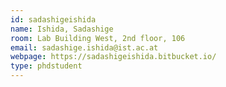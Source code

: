 ```yaml
---
id: sadashigeishida
name: Ishida, Sadashige
room: Lab Building West, 2nd floor, 106
email: sadashige.ishida@ist.ac.at
webpage: https://sadashigeishida.bitbucket.io/
type: phdstudent
---
```

